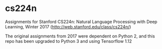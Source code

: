 # cs224n
Assignments for Stanford CS224n: Natural Language Processing with Deep Learning, Winter 2017 (http://web.stanford.edu/class/cs224n/)

The original assignments from 2017 were dependent on Python 2, and this repo has been upgraded to Python 3 and using Tensorflow 1.12